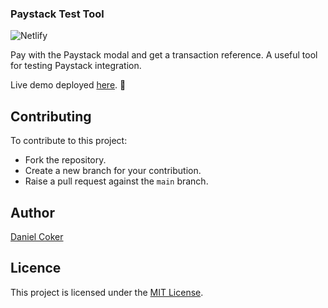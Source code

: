 ### Paystack Test Tool

![Netlify](https://img.shields.io/netlify/1d5d84fd-c28e-4258-8254-f9e84c8a2581)

Pay with the Paystack modal and get a transaction reference. A useful tool for testing Paystack integration.

Live demo deployed [here](https://paystack-test-tool.netlify.app/). 🚀

## Contributing

To contribute to this project:

- Fork the repository.
- Create a new branch for your contribution.
- Raise a pull request against the `main` branch.

## Author

[Daniel Coker](https://twitter.com/danielcoker_)

## Licence

This project is licensed under the [MIT License](https://opensource.org/licenses/MIT).
